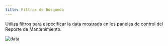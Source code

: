 ```yaml
---
title: Filtros de Búsqueda
---
```


Utiliza filtros para especificar la data mostrada en los paneles de control del Reporte de Mantenimiento.

<div className="margin-left--lg">

![data](/img/productos_es/product_report_01.png)

</div>
